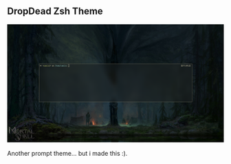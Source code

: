 ## DropDead Zsh Theme

![Dropt](https://raw.githubusercontent.com/CMOISDEAD/DropPromt/master/dropt.png)

Another prompt theme... but i made this :).
